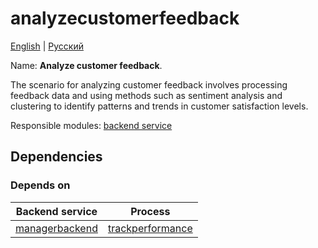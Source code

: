 # analyzecustomerfeedback

[English](analyzecustomerfeedback.md) | [Русский](analyzecustomerfeedback.ru.md)

Name: **Analyze customer feedback**.

The scenario for analyzing customer feedback involves processing feedback data and using methods such as sentiment analysis and clustering to identify patterns and trends in customer satisfaction levels.

Responsible modules: [backend service](../../backend/statisticalbackend.md)

## Dependencies

### Depends on

| Backend service | Process |
| --- | ---- |
| [managerbackend](../../backend/managerbackend.md) | [trackperformance](../manager/trackperformance.md) |
